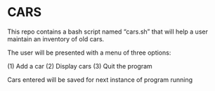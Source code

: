 # CARS

This repo contains a bash script named “cars.sh” that will help a user maintain an inventory of old cars.
 
 The user will be presented with a menu of three options:

(1) Add a car
(2) Display cars
(3) Quit the program

Cars entered will be saved for next instance of program running

